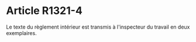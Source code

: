 # Article R1321-4

  
Le texte du règlement intérieur est transmis à l'inspecteur du travail en deux exemplaires.